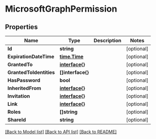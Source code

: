 # MicrosoftGraphPermission

## Properties

Name | Type | Description | Notes
------------ | ------------- | ------------- | -------------
**Id** | **string** |  | [optional] 
**ExpirationDateTime** | [**time.Time**](time.Time.md) |  | [optional] 
**GrantedTo** | [**interface{}**](.md) |  | [optional] 
**GrantedToIdentities** | **[]interface{}** |  | [optional] 
**HasPassword** | **bool** |  | [optional] 
**InheritedFrom** | [**interface{}**](.md) |  | [optional] 
**Invitation** | [**interface{}**](.md) |  | [optional] 
**Link** | [**interface{}**](.md) |  | [optional] 
**Roles** | **[]string** |  | [optional] 
**ShareId** | **string** |  | [optional] 

[[Back to Model list]](../README.md#documentation-for-models) [[Back to API list]](../README.md#documentation-for-api-endpoints) [[Back to README]](../README.md)


